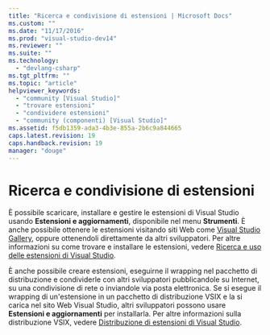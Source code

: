 ```yaml
---
title: "Ricerca e condivisione di estensioni | Microsoft Docs"
ms.custom: ""
ms.date: "11/17/2016"
ms.prod: "visual-studio-dev14"
ms.reviewer: ""
ms.suite: ""
ms.technology: 
  - "devlang-csharp"
ms.tgt_pltfrm: ""
ms.topic: "article"
helpviewer_keywords: 
  - "community [Visual Studio]"
  - "trovare estensioni"
  - "condividere estensioni"
  - "community (componenti) [Visual Studio]"
ms.assetid: f5db1359-ada3-4b3e-855a-2b6c9a844665
caps.latest.revision: 19
caps.handback.revision: 19
manager: "douge"
---
```

# Ricerca e condivisione di estensioni
È possibile scaricare, installare e gestire le estensioni di Visual Studio usando **Estensioni e aggiornamenti**, disponibile nel menu **Strumenti**. È anche possibile ottenere le estensioni visitando siti Web come [Visual Studio Gallery](http://go.microsoft.com/fwlink/?LinkID=123847), oppure ottenendoli direttamente da altri sviluppatori. Per altre informazioni su come trovare e installare le estensioni, vedere [Ricerca e uso delle estensioni di Visual Studio](../ide/finding-and-using-visual-studio-extensions.md).  
  
 È anche possibile creare estensioni, eseguirne il wrapping nel pacchetto di distribuzione e condividerle con altri sviluppatori pubblicandole su Internet, su una condivisione di rete o inviandole via posta elettronica. Se si esegue il wrapping di un'estensione in un pacchetto di distribuzione VSIX e la si carica nel sito Web Visual Studio, altri sviluppatori possono usare **Estensioni e aggiornamenti** per installarla. Per altre informazioni sulla distribuzione VSIX, vedere [Distribuzione di estensioni di Visual Studio](../extensibility/shipping-visual-studio-extensions.md).